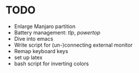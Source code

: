 # TODO

- Enlarge Manjaro partition
- Battery management: _tlp_, _powertop_
- Dive into emacs
- Write script for (un-)connecting external monitor
- Remap keyboard keys
- set up latex
- bash script for inverting colors
